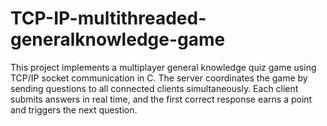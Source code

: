 # TCP-IP-multithreaded-generalknowledge-game
This project implements a multiplayer general knowledge quiz game using TCP/IP socket communication in C. The server coordinates the game by sending questions to all connected clients simultaneously. Each client submits answers in real time, and the first correct response earns a point and triggers the next question.
